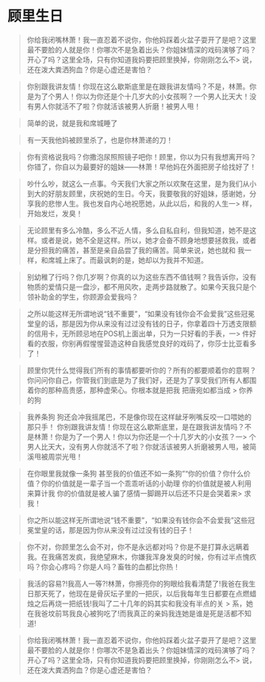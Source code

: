 
# 顾里生日

> 你给我闭嘴林萧！我一直忍着不说你，你他妈踩着火盆子耍开了是吧？这里最不要脸的人就是你！你哪次不是急着出头？你姐妹情深的戏码演够了吗？开心了吗？这里全场，只有你知道我妈要把顾里换掉，你刚刚怎么不> 说，还在泼大粪洒狗血？你是心虚还是害怕？

> 你别跟我讲友情！你现在这么歇斯底里是在跟我讲友情吗？不是，林萧。你是为了个男人！你以为你还是个十几岁大的小女孩啊？一个男人比天大！没有男人你就活不了啦？你就活该被男人折磨！被男人甩！

> 简单的说，就是我和席城睡了

> 有一天我他妈被顾里杀了，也是你林萧递的刀！

> 你有资格说我吗？你撒泡尿照照镜子吧你！顾里，你以为只有我想离开吗？你错了，你自以为最要好的姐妹——林萧！早他妈在外面把房子给找好了！

> 吵什么吵，就这么一点事。今天我们大家之所以欢聚在这里，是为我们从小到大的好朋友顾里，庆祝她的生日。今天，我要敬我的好姐妹，感谢她，分享我的悲惨人生。我也发自内心地祝愿她，从此以后，和我的人生一> 样，开始发烂，发臭！

> 无论顾里有多么冷酷，多么不近人情，多么自私自利，但我知道，她不是这样。或者是说，她不全是这样。所以，她才会奋不顾身地想要拯救我，或者是分担我的痛苦，甚至是亲自品尝了我的痛苦。简单来说，她也就和
> 我一样，和席城上床了。而最讽刺的是，她却以为我并不知道。

> 别幼稚了行吗？你几岁啊？你真的以为这些东西不值钱啊？我告诉你，没有物质的爱情只是一盘沙，都不用风吹，走两步路就散了。如果今天我只是个领补助金的学生，你顾源会爱我吗？

> 之所以能这样无所谓地说“钱不重要”，“如果没有钱你会不会爱我”这些冠冕堂皇的话，那是因为你从来没有过过没有钱的日子，你拿着四十万透支限额的信用卡，无所顾忌地在POS机上面出单，只为一只好看的手表，一> 件好看的衣服，你别再假惺惺营造这种自我感觉良好的戏码了，你莎士比亚看多了！

> 顾里你凭什么觉得我们所有的事情都要听你的？所有的都要顺着你的意啊？你问问你自己，你管我们到底是为了我们好，还是为了享受我们所有人都围着你的那种高贵感，那种虚荣心。你根本就是把我 把唐宛如都当成 > 你养的狗

> 我养条狗 狗还会冲我摇尾巴，不是像你现在这样龇牙咧嘴反咬一口喂她的那只手！ 你别跟我讲友情！你现在这么歇斯底里，是在跟我讲友情吗？不是林萧！你是为了一个男人！你以为你还是一个十几岁大的小女孩？一> 个男人比天大，没有男人你就活不了啦？你就活该被男人折磨被男人甩，被简溪甩被周崇光甩！

> 在你眼里我就像一条狗 甚至我的价值还不如一条狗”“你的价值？你什么价值？你的价值就是一辈子当一个乖乖听话的小助理 你的价值就是被人利用来算计我 你的价值就是被人骗了感情一脚踢开以后还不只是会哭着来> 求我！

> 你之所以能这样无所谓地说“钱不重要”，“如果没有钱你会不会爱我”这些冠冕堂皇的话，那是因为你从来没有过过没有钱的日子！

> 你不对，你顾里怎么会不对，你不是永远都对吗？你是不是打算永远瞒着我。在我痛苦发疯，我绝望麻木，你嫌我浑身发臭的时候，你有过半点愧疚吗？你会心疼吗？你是人吗？畜牲的血都比你热！

> 我活的容易?!我高人一等?!林萧，你擦亮你的狗眼给我看清楚了!我爸在我生日那天死了，他现在是骨灰坛子里的一把灰，以后我每年生日都要在点燃蜡烛之后再烧一把纸钱!我叫了二十几年的妈其实和我没有半点的关 > 系，她在我爸坟前骂我良心被狗吃了!而我真正的亲妈我连她是谁是死是活都不知道!

> 你给我闭嘴林萧！我一直忍着不说你，你他妈踩着火盆子耍开了是吧？这里最不要脸的人就是你！你哪次不是急着出头？你姐妹情深的戏码演够了吗？开心了吗？这里全场，只有你知道我妈要把顾里换掉，你刚刚怎么不> 说，还在泼大粪洒狗血？你是心虚还是害怕？

